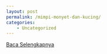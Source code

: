 ```yaml
---
layout: post
permalink: /mimpi-monyet-dan-kucing/
categories:
    - Uncategorized
---
```


[Baca Selengkapnya](/10)